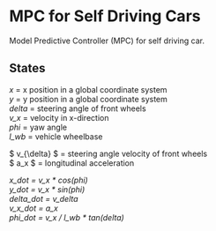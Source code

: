 # MPC for Self Driving Cars
Model Predictive Controller (MPC) for self driving car.

## States
*x* = x position in a global coordinate system  
*y* = y position in a global coordinate system  
*delta* = steering angle of front wheels  
*v_x* = velocity in x-direction  
*phi* = yaw angle  
*l_wb* = vehicle wheelbase  

$ v_{\delta} $ = steering angle velocity of front wheels  
$ a_x $ = longitudinal acceleration  



*x_dot = v_x * cos(phi)*  
*y_dot = v_x * sin(phi)*  
*delta_dot = v_delta*  
*v_x_dot = a_x*  
*phi_dot = v_x / l_wb * tan(delta)*  
